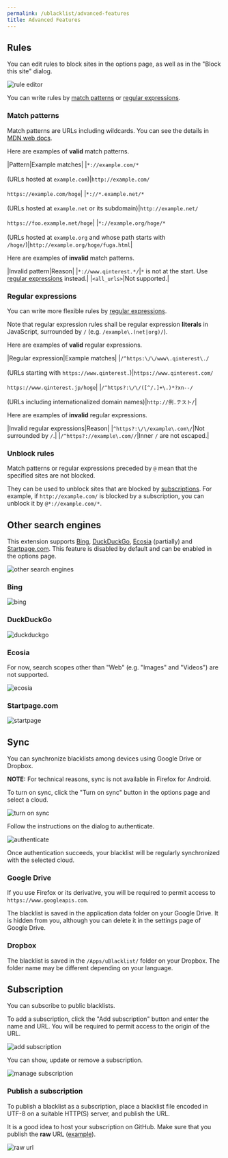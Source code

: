 ```yaml
---
permalink: /ublacklist/advanced-features
title: Advanced Features
---
```


## Rules

You can edit rules to block sites in the options page, as well as in the "Block this site" dialog.

![rule editor](/assets/images/ublacklist/advanced-features/rules-1.png)

You can write rules by [match patterns](#match-patterns) or [regular expressions](#regular-expressions).

### Match patterns

Match patterns are URLs including wildcards. You can see the details in [MDN web docs](https://developer.mozilla.org/en-US/docs/Mozilla/Add-ons/WebExtensions/Match_patterns).

Here are examples of **valid** match patterns.

|Pattern|Example matches|
|`*://example.com/*`<br><br>(URLs hosted at `example.com`)|`http://example.com/`<br><br>`https://example.com/hoge`|
|`*://*.example.net/*`<br><br>(URLs hosted at `example.net` or its subdomain)|`http://example.net/`<br><br>`https://foo.example.net/hoge`|
|`*://example.org/hoge/*`<br><br>(URLs hosted at `example.org` and whose path starts with `/hoge/`)|`http://example.org/hoge/fuga.html`|

Here are examples of **invalid** match patterns.

|Invalid pattern|Reason|
|`*://www.qinterest.*/`|`*` is not at the start. Use [regular expressions](#regular-expressions) instead.|
|`<all_urls>`|Not supported.|

### Regular expressions

You can write more flexible rules by [regular expressions](https://developer.mozilla.org/en-US/docs/Web/JavaScript/Guide/Regular_Expressions).

Note that regular expression rules shall be regular expression **literals** in JavaScript, surrounded by `/` (e.g. `/example\.(net|org)/`).

Here are examples of **valid** regular expressions.

|Regular expression|Example matches|
|`/^https:\/\/www\.qinterest\./`<br><br>(URLs starting with `https://www.qinterest.`)|`https://www.qinterest.com/`<br><br>`https://www.qinterest.jp/hoge`|
|`/^https?:\/\/([^/.]+\.)*?xn--/`<br><br>(URLs including internationalized domain names)|`http://例.テスト/`|

Here are examples of **invalid** regular expressions.

|Invalid regular expressions|Reason|
|`^https?:\/\/example\.com\/`|Not surrounded by `/`.|
|`/^https?://example\.com//`|Inner `/` are not escaped.|

### Unblock rules

Match patterns or regular expressions preceded by `@` mean that the specified sites are not blocked.

They can be used to unblock sites that are blocked by [subscriptions](#subscription). For example, if `http://example.com/` is blocked by a subscription, you can unblock it by `@*://example.com/*`.

## Other search engines

This extension supports [Bing](#bing), [DuckDuckGo](#duckduckgo), [Ecosia](#ecosia) (partially) and [Startpage.com](#startpagecom). This feature is disabled by default and can be enabled in the options page.

![other search engines](/assets/images/ublacklist/advanced-features/other-search-engines-1.png)

### Bing

![bing](/assets/images/ublacklist/advanced-features/bing.png)

### DuckDuckGo

![duckduckgo](/assets/images/ublacklist/advanced-features/duckduckgo.png)

### Ecosia

For now, search scopes other than "Web" (e.g. "Images" and "Videos") are not supported.

![ecosia](/assets/images/ublacklist/advanced-features/ecosia.png)

### Startpage.com

![startpage](/assets/images/ublacklist/advanced-features/startpage.png)

## Sync

You can synchronize blacklists among devices using Google Drive or Dropbox.

<p class="notice--warning">
<strong>NOTE:</strong> For technical reasons, sync is not available in Firefox for Android.
</p>

To turn on sync, click the "Turn on sync" button in the options page and select a cloud.

![turn on sync](/assets/images/ublacklist/advanced-features/sync-1.png)

Follow the instructions on the dialog to authenticate.

![authenticate](/assets/images/ublacklist/advanced-features/sync-2.png)

Once authentication succeeds, your blacklist will be regularly synchronized with the selected cloud.

### Google Drive

If you use Firefox or its derivative, you will be required to permit access to `https://www.googleapis.com`.

The blacklist is saved in the application data folder on your Google Drive. It is hidden from you, although you can delete it in the settings page of Google Drive.

### Dropbox

The blacklist is saved in the `/Apps/uBlacklist/` folder on your Dropbox. The folder name may be different depending on your language.

## Subscription

You can subscribe to public blacklists.

To add a subscription, click the "Add subscription" button and enter the name and URL. You will be required to permit access to the origin of the URL.

![add subscription](/assets/images/ublacklist/advanced-features/subscription-1.png)

You can show, update or remove a subscription.

![manage subscription](/assets/images/ublacklist/advanced-features/subscription-2.png)

### Publish a subscription

To publish a blacklist as a subscription, place a blacklist file encoded in UTF-8 on a suitable HTTP(S) server, and publish the URL.

It is a good idea to host your subscription on GitHub. Make sure that you publish the **raw** URL ([example](https://raw.githubusercontent.com/iorate/ublacklist-example-subscription/master/uBlacklist.txt)).

![raw url](/assets/images/ublacklist/advanced-features/subscription-3.png)

